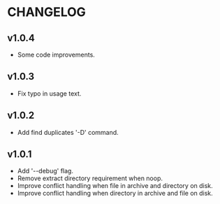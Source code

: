 # CHANGELOG

## v1.0.4

* Some code improvements.


## v1.0.3

* Fix typo in usage text.


## v1.0.2

* Add find duplicates '-D' command.


## v1.0.1

* Add '--debug' flag.
* Remove extract directory requirement when noop.
* Improve conflict handling when file in archive and directory on disk.
* Improve conflict handling when directory in archive and file on disk.
